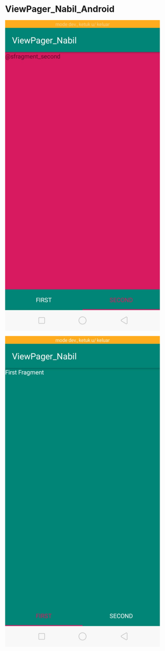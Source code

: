 # ViewPager_Nabil_Android

![alt text](https://github.com/anisanisah05/ViewPager_Nabil_Android/blob/master/1.jpeg)

![alt text](https://github.com/anisanisah05/ViewPager_Nabil_Android/blob/master/1a.jpeg)
